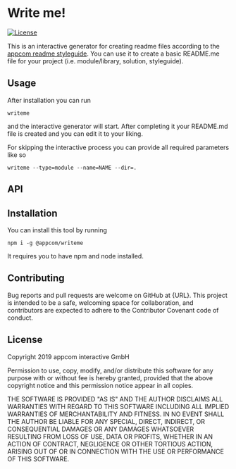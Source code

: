 # Write me!

[![License](https://img.shields.io/badge/License-ISC-blue.svg)](https://opensource.org/licenses/ISC)

This is an interactive generator for creating readme files according to the [appcom readme styleguide](https://github.com/appcom-interactive/appcom-styleguide-readme). 
You can use it to create a basic README.me file for your project (i.e. module/library, solution, styleguide).

## Usage
After installation you can run
```
writeme 
```
and the interactive generator will start. After completing it your README.md file is created and you can edit it to your liking.

For skipping the interactive process you can provide all required parameters like so
```
writeme --type=module --name=NAME --dir=.
```

## API
<!-- section: API -->
<!-- Describe the API of your module / library such that other developers know how to interact with it. -->

## Installation
You can install this tool by running 
```
npm i -g @appcom/writeme
```

It requires you to have npm and node installed.

## Contributing
Bug reports and pull requests are welcome on GitHub at {URL}. This project is intended to be a safe, welcoming space for
collaboration, and contributors are expected to adhere to the Contributor Covenant code of conduct.

## License
Copyright 2019 appcom interactive GmbH

Permission to use, copy, modify, and/or distribute this software for any purpose with or without fee is hereby granted, provided that the above copyright notice and this permission notice appear in all copies.

THE SOFTWARE IS PROVIDED "AS IS" AND THE AUTHOR DISCLAIMS ALL WARRANTIES WITH REGARD TO THIS SOFTWARE INCLUDING ALL IMPLIED WARRANTIES OF MERCHANTABILITY AND FITNESS. IN NO EVENT SHALL THE AUTHOR BE LIABLE FOR ANY SPECIAL, DIRECT, INDIRECT, OR CONSEQUENTIAL DAMAGES OR ANY DAMAGES WHATSOEVER RESULTING FROM LOSS OF USE, DATA OR PROFITS, WHETHER IN AN ACTION OF CONTRACT, NEGLIGENCE OR OTHER TORTIOUS ACTION, ARISING OUT OF OR IN CONNECTION WITH THE USE OR PERFORMANCE OF THIS SOFTWARE.